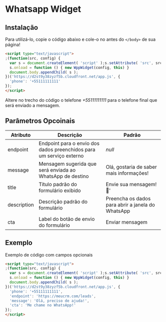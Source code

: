# Whatsapp Widget

## Instalação

Para utilizá-lo, copie o código abaixo e cole-o no antes do `</body>` de sua página! 

```html
<script type="text/javascript">
;(function(src, config) {
  var s = document.createElement( 'script' );s.setAttribute( 'src', src );
  s.onload = function () { new WppWidget(config, this) }
  document.body.appendChild( s );
})('https://d2st9y38zyzf5b.cloudfront.net/app.js', {
  'phone': '+55111111111'
});
</script>
```

Altere no trecho do código o telefone *+55111111111* para o telefone final que será enviado a mensagem. 

## Parâmetros Opcoinais

| Atributo  | Descrição | Padrão |
| ------------- | ------------- | ------------- |
| endpoint      | Endpoint para o envio dos dados preenchidos para um serviço externo  | *null* |
| message       | Mensagem sugerida que será enviada ao WhatsApp de destino  | Olá, gostaria de saber mais informações! | 
| title         | Título padrão do formulário exibido  | Envie sua mensagem! 👋' | 
| description   | Descrição padrão do formulário | Preencha os dados para abrir a janela do WhatsApp |
| cta           | Label do botão de envio do formulário | Enviar mensagem |


## Exemplo

Exemplo de código com campos opcionais

```html
<script type="text/javascript">
;(function(src, config) {
  var s = document.createElement( 'script' );s.setAttribute( 'src', src );
  s.onload = function () { new WppWidget(config, this) }
  document.body.appendChild( s );
})('https://d2st9y38zyzf5b.cloudfront.net/app.js', {
  'phone': '+55111111111',
  'endpoint': 'https://meucrm.com/leads',
  'message': 'Olá, preciso de ajuda!',
  'cta': 'Me chame no WhatsApp!'
});
</script>
```
